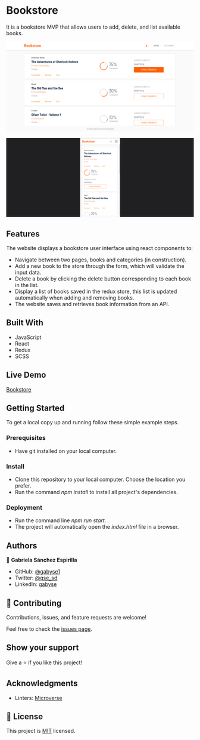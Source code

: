 # Bookstore
It is a bookstore MVP that allows users to add, delete, and list available books.

![screenshot desktop](./bs-screenshot-desktop.png)

![screenshot mobile](./bs-screenshot-mobile.png)


## Features

The website displays a bookstore user interface using react components to:

- Navigate between two pages, books and categories (in construction).
- Add a new book to the store through the form, which will validate the input data.
- Delete a book by clicking the delete button corresponding to each book in the list.
- Display a list of books saved in the redux store, this list is updated automatically when adding and removing books.
- The website saves and retrieves book information from an API.


## Built With

- JavaScript
- React
- Redux
- SCSS


## Live Demo

[Bookstore](https://gabyse1.github.io/bookstore/)


## Getting Started


To get a local copy up and running follow these simple example steps.

### Prerequisites

- Have git installed on your local computer.

### Install

- Clone this repository to your local computer. Choose the location you prefer.
- Run the command *npm install* to install all project's dependencies.

### Deployment

- Run the command line *npm run start*.
- The project will automatically open the *index.html* file in a browser.


## Authors

👤 **Gabriela Sánchez Espirilla**

- GitHub: [@gabyse1](https://github.com/gabyse1)
- Twitter: [@gse_sd](https://twitter.com/gse_sd)
- LinkedIn: [gabyse](https://www.linkedin.com/in/gabyse/)


## 🤝 Contributing

Contributions, issues, and feature requests are welcome!

Feel free to check the [issues page](../../issues/).

## Show your support

Give a ⭐️ if you like this project!

## Acknowledgments

- Linters: [Microverse](https://github.com/microverseinc/linters-config)

## 📝 License

This project is [MIT](./LICENCE) licensed.
